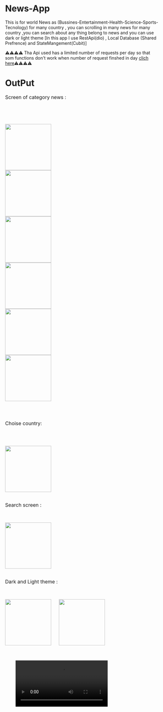 # News-App
This is for world News as (Bussines-Entertainment-Health-Science-Sports-Tecnology) for many country , you can scrolling in many news for many country ,you can search about any thing belong to news and you can use dark or light theme [In this app I use RestApi(dio) , Local Database (Shared Prefrence) and StateMangement(Cubit)]

⚠⚠⚠⚠ Tha Api used has a limited number of requests per day so that som functions don't work when number of request finshed in day <a href ="https://i.stack.imgur.com/uSfdw.png">clich here</a>⚠⚠⚠⚠

# OutPut
<p style="font-size:16px">Screen of category news :</p><br>

<div>
  <Pre>


<img src="https://github.com/Mohammed-yunis/News-App/assets/91242086/990d493a-4c3c-450d-935f-f5d23edd34a1" style="width:150px">   <img src="https://github.com/Mohammed-yunis/News-App/assets/91242086/afc2b5e8-f1e7-429f-ba59-578c6c4f1616" style="width:150px">   <img src="https://github.com/Mohammed-yunis/News-App/assets/91242086/4d9a2482-d0d6-43e5-b18f-8bda5c334341" style="width:150px">   <img src="https://github.com/Mohammed-yunis/News-App/assets/91242086/11c084d2-0a63-4a2c-a3a0-e63ba320b552" style="width:150px">   <img src="https://github.com/Mohammed-yunis/News-App/assets/91242086/ffef9954-9b21-47a7-81e7-86dcbfef2cd7" style="width:150px">   <img src="https://github.com/Mohammed-yunis/News-App/assets/91242086/f65d14e5-cc34-4f96-a1a0-6135b476e810" style="width:150px">





  </Pre>
</div>

<p style="font-size:16px">Choise country:</p><br>

<div>
  <Pre> 
<img src="https://github.com/Mohammed-yunis/News-App/assets/91242086/8ccd2d1a-e85d-4585-99f6-f06e05f8c021" style="width:150px">
  </Pre>
</div>

<p style="font-size:16px">Search screen :</p><br>

<div>
  <Pre>
<img src="https://github.com/Mohammed-yunis/News-App/assets/91242086/97f97229-9f0b-4dc5-beb3-37119882ca5a" style="width:150px">
  </Pre>
</div>

<p style="font-size:16px">Dark and Light theme :</p><br>

<div>
  <Pre>
<img src="https://github.com/Mohammed-yunis/News-App/assets/91242086/8ccd2d1a-e85d-4585-99f6-f06e05f8c021" style="width:150px">   <img src="https://github.com/Mohammed-yunis/News-App/assets/91242086/cb0eb828-9763-4b83-8711-6ff4dc9606a0" style="width:150px">

  </Pre>
</div>

<div>
  <pre>
    <video src="https://github.com/Mohammed-yunis/News-App/assets/91242086/fc1f0c53-7b27-4dda-8474-fbbdfb3e9895" style="width:300px"> </video>
  </pre>
</div>
  
  







